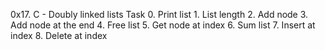 0x17. C - Doubly linked lists
	Task
		0. Print list
		1. List length
		2. Add node
		3. Add node at the end
		4. Free list
		5. Get node at index
		6. Sum list
		7. Insert at index
		8. Delete at index
		
